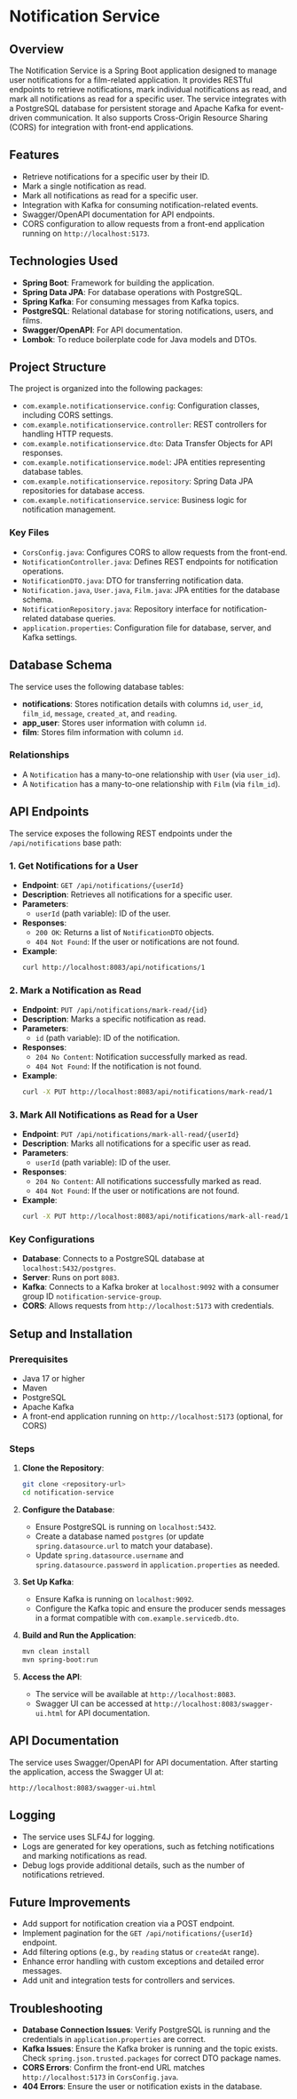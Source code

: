 ﻿# Notification Service

## Overview
The Notification Service is a Spring Boot application designed to manage user notifications for a film-related application. It provides RESTful endpoints to retrieve notifications, mark individual notifications as read, and mark all notifications as read for a specific user. The service integrates with a PostgreSQL database for persistent storage and Apache Kafka for event-driven communication. It also supports Cross-Origin Resource Sharing (CORS) for integration with front-end applications.

## Features
- Retrieve notifications for a specific user by their ID.
- Mark a single notification as read.
- Mark all notifications as read for a specific user.
- Integration with Kafka for consuming notification-related events.
- Swagger/OpenAPI documentation for API endpoints.
- CORS configuration to allow requests from a front-end application running on `http://localhost:5173`.

## Technologies Used
- **Spring Boot**: Framework for building the application.
- **Spring Data JPA**: For database operations with PostgreSQL.
- **Spring Kafka**: For consuming messages from Kafka topics.
- **PostgreSQL**: Relational database for storing notifications, users, and films.
- **Swagger/OpenAPI**: For API documentation.
- **Lombok**: To reduce boilerplate code for Java models and DTOs.

## Project Structure
The project is organized into the following packages:
- `com.example.notificationservice.config`: Configuration classes, including CORS settings.
- `com.example.notificationservice.controller`: REST controllers for handling HTTP requests.
- `com.example.notificationservice.dto`: Data Transfer Objects for API responses.
- `com.example.notificationservice.model`: JPA entities representing database tables.
- `com.example.notificationservice.repository`: Spring Data JPA repositories for database access.
- `com.example.notificationservice.service`: Business logic for notification management.

### Key Files
- `CorsConfig.java`: Configures CORS to allow requests from the front-end.
- `NotificationController.java`: Defines REST endpoints for notification operations.
- `NotificationDTO.java`: DTO for transferring notification data.
- `Notification.java`, `User.java`, `Film.java`: JPA entities for the database schema.
- `NotificationRepository.java`: Repository interface for notification-related database queries.
- `application.properties`: Configuration file for database, server, and Kafka settings.

## Database Schema
The service uses the following database tables:
- **notifications**: Stores notification details with columns `id`, `user_id`, `film_id`, `message`, `created_at`, and `reading`.
- **app_user**: Stores user information with column `id`.
- **film**: Stores film information with column `id`.

### Relationships
- A `Notification` has a many-to-one relationship with `User` (via `user_id`).
- A `Notification` has a many-to-one relationship with `Film` (via `film_id`).

## API Endpoints
The service exposes the following REST endpoints under the `/api/notifications` base path:

### 1. Get Notifications for a User
- **Endpoint**: `GET /api/notifications/{userId}`
- **Description**: Retrieves all notifications for a specific user.
- **Parameters**:
    - `userId` (path variable): ID of the user.
- **Responses**:
    - `200 OK`: Returns a list of `NotificationDTO` objects.
    - `404 Not Found`: If the user or notifications are not found.
- **Example**:
  ```bash
  curl http://localhost:8083/api/notifications/1
  ```

### 2. Mark a Notification as Read
- **Endpoint**: `PUT /api/notifications/mark-read/{id}`
- **Description**: Marks a specific notification as read.
- **Parameters**:
    - `id` (path variable): ID of the notification.
- **Responses**:
    - `204 No Content`: Notification successfully marked as read.
    - `404 Not Found`: If the notification is not found.
- **Example**:
  ```bash
  curl -X PUT http://localhost:8083/api/notifications/mark-read/1
  ```

### 3. Mark All Notifications as Read for a User
- **Endpoint**: `PUT /api/notifications/mark-all-read/{userId}`
- **Description**: Marks all notifications for a specific user as read.
- **Parameters**:
    - `userId` (path variable): ID of the user.
- **Responses**:
    - `204 No Content`: All notifications successfully marked as read.
    - `404 Not Found`: If the user or notifications are not found.
- **Example**:
  ```bash
  curl -X PUT http://localhost:8083/api/notifications/mark-all-read/1
  ```
### Key Configurations
- **Database**: Connects to a PostgreSQL database at `localhost:5432/postgres`.
- **Server**: Runs on port `8083`.
- **Kafka**: Connects to a Kafka broker at `localhost:9092` with a consumer group ID `notification-service-group`.
- **CORS**: Allows requests from `http://localhost:5173` with credentials.

## Setup and Installation
### Prerequisites
- Java 17 or higher
- Maven
- PostgreSQL
- Apache Kafka
- A front-end application running on `http://localhost:5173` (optional, for CORS)

### Steps
1. **Clone the Repository**:
   ```bash
   git clone <repository-url>
   cd notification-service
   ```

2. **Configure the Database**:
    - Ensure PostgreSQL is running on `localhost:5432`.
    - Create a database named `postgres` (or update `spring.datasource.url` to match your database).
    - Update `spring.datasource.username` and `spring.datasource.password` in `application.properties` as needed.

3. **Set Up Kafka**:
    - Ensure Kafka is running on `localhost:9092`.
    - Configure the Kafka topic and ensure the producer sends messages in a format compatible with `com.example.servicedb.dto`.

4. **Build and Run the Application**:
   ```bash
   mvn clean install
   mvn spring-boot:run
   ```

5. **Access the API**:
    - The service will be available at `http://localhost:8083`.
    - Swagger UI can be accessed at `http://localhost:8083/swagger-ui.html` for API documentation.

## API Documentation
The service uses Swagger/OpenAPI for API documentation. After starting the application, access the Swagger UI at:
```
http://localhost:8083/swagger-ui.html
```

## Logging
- The service uses SLF4J for logging.
- Logs are generated for key operations, such as fetching notifications and marking notifications as read.
- Debug logs provide additional details, such as the number of notifications retrieved.

## Future Improvements
- Add support for notification creation via a POST endpoint.
- Implement pagination for the `GET /api/notifications/{userId}` endpoint.
- Add filtering options (e.g., by `reading` status or `createdAt` range).
- Enhance error handling with custom exceptions and detailed error messages.
- Add unit and integration tests for controllers and services.

## Troubleshooting
- **Database Connection Issues**: Verify PostgreSQL is running and the credentials in `application.properties` are correct.
- **Kafka Issues**: Ensure the Kafka broker is running and the topic exists. Check `spring.json.trusted.packages` for correct DTO package names.
- **CORS Errors**: Confirm the front-end URL matches `http://localhost:5173` in `CorsConfig.java`.
- **404 Errors**: Ensure the user or notification exists in the database.


